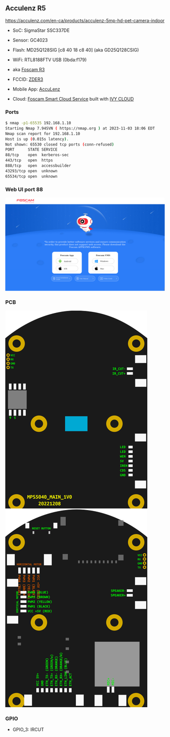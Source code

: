 Acculenz R5
-----------
https://acculenz.com/en-ca/products/acculenz-5mp-hd-pet-camera-indoor

- SoC: SigmaStar SSC337DE
- Sensor: GC4023
- Flash: MD25Q128SIG [c8 40 18 c8 40] (aka GD25Q128CSIG)
- WiFi: RTL8188FTV USB (0bda:f179)

- aka [Foscam R3](https://foscam.com/X3R3.html)
- FCCID: [ZDER3](https://fccid.io/ZDER3)
- Mobile App: [AccuLenz](https://play.google.com/store/apps/details?id=com.acculenz.acculenz)
- Cloud: [Foscam Smart Cloud Service](https://www.myfoscam.com/) built with [IVY CLOUD](https://www.ivyiot.io/)

### Ports

```bash
$ nmap -p1-65535 192.168.1.10
Starting Nmap 7.94SVN ( https://nmap.org ) at 2023-11-03 18:06 EDT
Nmap scan report for 192.168.1.10
Host is up (0.015s latency).
Not shown: 65530 closed tcp ports (conn-refused)
PORT      STATE SERVICE
88/tcp    open  kerberos-sec
443/tcp   open  https
888/tcp   open  accessbuilder
43293/tcp open  unknown
65534/tcp open  unknown
```

### Web UI port 88

![](pix/foscam-webui-1.png)

### PCB

![](pix/MPS5040_MAIN_1V0_front.png)
![](pix/MPS5040_MAIN_1V0_back.png)

### GPIO

- GPIO_3: IRCUT

